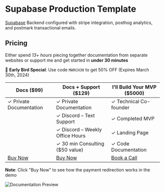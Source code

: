 # Supabase Production Template

[Supabase](https://supabase.com) Backend configured with stripe integration, posthog analytics, and postmark transactional emails. 

## Pricing

Either spend *13+ hours* piecing together documentation from separate websites or support me and get started in **under 30 minutes**

🎁 **Early Bird Special**: Use code `MARCH30` to get 50% OFF (Expires March 30th, 2024)

| Docs (**$99**)                                                                        | Docs + Support (**$129**)                                                             | I'll Build Your MVP (**$5000**)                                      |
| ------------------------------------------------------------------------------------- | ------------------------------------------------------------------------------------- | -------------------------------------------------------------------- |
| ✓ Private Documentation                                                                 | ✓ Private Documentation                                                                 | ✓ Technical Co-founder                                                 |
|                                                       | ✓ Discord – Text Support                                                      | ✓ Completed MVP                                                        |
|                                                                                       | ✓ Discord – Weekly Office Hours                                               | ✓ Landing Page                                                         |
|                                                                                       | ✓ 30 min Consulting ($50 value)                                                         | ✓ Code Documentation                                                   |
| [Buy Now](https://flutter.devtodollars.com/payments?price=price_1Oq6bXFttF99a1NCdZqHlQ8J) | [Buy Now](https://flutter.devtodollars.com/payments?price=price_1OqIefFttF99a1NCezXvAtcM) | [Book a Call](https://usemotion.com/meet/ithinkwong/mvp-consulting?d=30) |

**Note**: Click "Buy Now" to see how the payment redirection works in the demo

![Documentation Preview](https://framerusercontent.com/images/t2DoTrygMH9T2zmkLSLL4HbRwX4.png)
